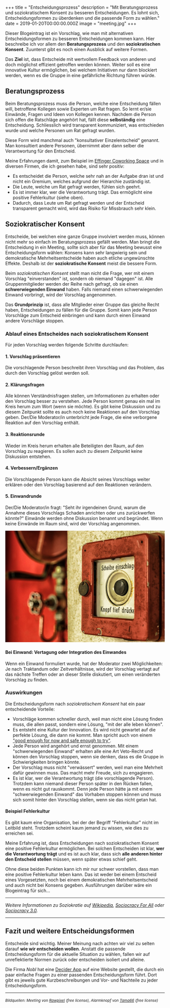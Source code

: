 +++
title = "Entscheidungsprozess"
description = "Mit Beratungsprozess und soziokratischem Konsent zu besseren Entscheidungen. Es lohnt sich, Entscheidungsformen zu überdenken und die passende Form zu wählen."
date = 2019-01-20T00:00:00.000Z
image = "meeting.jpg"
+++

Dieser Blogeintrag ist ein Vorschlag, wie man mit alternativen Entscheidungsformen zu besseren Entscheidungen kommen kann. Hier beschreibe ich vor allem den **Beratungsprozess** und den **soziokratischen Konsent**. Zuunterst gibt es noch einen Ausblick auf weitere Formen.

Das **Ziel** ist, dass Entscheide mit wertvollem Feedback von anderen und doch möglichst effizient getroffen werden können. Weiter soll es eine innovative Kultur ermöglichen, bei welchem Initiativen nur dann blockiert werden, wenn es die Gruppe in eine gefährliche Richtung führen würde.

## Beratungsprozess

Beim Beratungsprozess muss die Person, welche eine Entscheidung fällen will, betroffene Kollegen sowie Experten um Rat fragen. So lernt er/sie Einwände, Fragen und Ideen von Kollegen kennen. Nachdem die Person sich offen die Ratschläge angehört hat, fällt diese **selbständig** eine Entscheidung. Schliesslich wird transparent kommuniziert, was entschieden wurde und welche Personen um Rat gefragt wurden.

Diese Form wird manchmal auch "konsultativer Einzelentscheid" genannt. Man konsultiert andere Personen, übernimmt aber dann selber die Verantwortung für den Entscheid.

Meine Erfahrungen damit, zum Beispiel im [Effinger Coworking Space](https://www.effinger.ch/organisation/) und in diversen Firmen, die ich gesehen habe, sind sehr positiv:

- Es entscheidet die Person, welche sehr nah an der Aufgabe dran ist und nicht ein Gremium, welches aufgrund der Hierarchie zuständig ist.
- Die Leute, welche um Rat gefragt werden, fühlen sich geehrt.
- Es ist immer klar, wer die Verantwortung trägt. Das ermöglicht eine positive Fehlerkultur (siehe oben).
- Dadurch, dass Leute um Rat gefragt werden und der Entscheid transparent gemacht wird, wird das Risiko für Missbrauch sehr klein.

## Soziokratischer Konsent

Entscheide, bei welchen eine ganze Gruppe involviert werden muss, können nicht mehr so einfach im Beratungsprozess gefällt werden. Man bringt die Entscheidung in ein Meeting, sollte sich aber für das Meeting bewusst eine Entscheidungsform wählen: Konsens kann sehr langwierig sein und demokratische Mehrheitsentscheide haben auch etliche ungewünschte Effekte. Deshalb ist der **soziokratische Konsent** meist die bessere Form.

Beim _soziokratischen Konsent_ stellt man nicht die Frage, wer mit einem Vorschlag "einverstanden" ist, sondern ob niemand "dagegen" ist. Alle Gruppenmitglieder werden der Reihe nach gefragt, ob sie einen **schwerwiegenden Einwand** haben. Falls niemand einen schwerwiegenden Einwand vorbringt, wird der Vorschlag angenommen.

Das **Grundprinzip** ist, dass alle Mitglieder einer Gruppe das gleiche Recht haben, Entscheidungen zu fällen für die Gruppe. Somit kann jede Person Vorschläge zum Entscheid einbringen und kann durch einen Einwand andere Vorschläge stoppen.

### Ablauf eines Entscheides nach soziokratischem Konsent

Für jeden Vorschlag werden folgende Schritte durchlaufen:

#### 1. Vorschlag präsentieren

Die vorschlagende Person beschreibt ihren Vorschlag und das Problem, das durch den Vorschlag gelöst werden soll.

#### 2. Klärungsfragen

Alle können Verständnisfragen stellen, um Informationen zu erhalten oder den Vorschlag besser zu verstehen. Jede Person kommt genau ein mal im Kreis herum zum Wort (wenn sie möchte). Es gibt keine Diskussion und zu diesem Zeitpunkt sollte es auch noch keine Reaktionen auf den Vorschlag geben. Der/Die Moderator/in unterbricht jede Frage, die eine verborgene Reaktion auf den Vorschlag enthält.

#### 3. Reaktionsrunde

Wieder im Kreis herum erhalten alle Beteiligten den Raum, auf den Vorschlag zu reagieren. Es sollen auch zu diesem Zeitpunkt keine Diskussion entstehen.

#### 4. Verbessern/Ergänzen

Die Vorschlagende Person kann die Absicht seines Vorschlags weiter erklären oder den Vorschlag basierend auf den Reaktionen verändern.

#### 5. Einwandrunde

Der/Die Moderator/in fragt: "Seht ihr irgendeinen Grund, warum die Annahme dieses Vorschlags Schaden anrichten oder uns zurückwerfen könnte?" Einwände werden ohne Diskussion benannt und begründet. Wenn keine Einwände im Raum sind, wird der Vorschlag angenommen.

![Jede Person hat die Möglichkeit, einen Vorschlag zu stoppen mit einem schwerwiegenden Einwand](einwand.jpg)

#### Bei Einwand: Vertagung oder Integration des Einwandes

Wenn ein Einwand formuliert wurde, hat der Moderator zwei Möglichkeiten: Je nach Traktandum oder Zeitverhältnisse, wird der Vorschlag vertagt auf das nächste Treffen oder an dieser Stelle diskutiert, um einen veränderten Vorschlag zu finden.

### Auswirkungen

Die Entscheidungsform nach _soziokratischem Konsent_ hat ein paar entscheidende Vorteile:

- Vorschläge kommen schneller durch, weil man nicht eine Lösung finden muss, die allen passt, sondern eine Lösung, "mit der alle leben können".
- Es entsteht eine Kultur der Innovation. Es wird nicht gewartet auf die perfekte Lösung, die dann nie kommt. Man spricht auch von einem ["good enough for now and safe enough to try"](https://medium.com/@almerudcaspian/good-enough-for-now-safe-enough-to-try-9dec91f0af07).
- Jede Person wird angehört und ernst genommen. Mit einem "schwerwiegenden Einwand" erhalten alle eine Art Veto-Recht und können den Vorschlag stoppen, wenn sie denken, dass es die Gruppe in Schwierigkeiten bringen könnte.
- Der Vorschlag muss nicht "verwässert" werden, weil man eine Mehrheit dafür gewinnen muss. Das macht mehr Freude, sich zu engagieren.
- Es ist klar, wer die Verantwortung trägt (die vorschlagende Person). Trotzdem kann niemand dieser Person später in den Rücken fallen, wenn es nicht gut rauskommt. Denn jede Person hätte ja mit einem "schwerwiegenden Einwand" das Vorhaben stoppen können und muss sich somit hinter den Vorschlag stellen, wenn sie das nicht getan hat.

#### Beispiel Fehlerkultur

Es gibt kaum eine Organisation, bei der der Begriff "Fehlerkultur" nicht im Leitbild steht. Trotzdem scheint kaum jemand zu wissen, wie dies zu erreichen sei.

Meine Erfahrung ist, dass Entscheidungen nach soziokratischem Konsent eine positive Fehlerkultur ermöglichen. Bei solchen Entscheiden ist klar, **wer die Verantwortung trägt** und es ist auch klar, dass sich **alle anderen hinter den Entscheid stellen** müssen, wenn später etwas schief geht.

Ohne diese beiden Punkten kann ich mir nur schwer vorstellen, dass man eine positive Fehlerkultur leben kann. Das ist weder bei einem Entscheid eines Vorgesetzten, noch bei einem demokratischen Mehrheitsentscheid und auch nicht bei Konsens gegeben. Ausführungen darüber wäre ein Blogeintrag für sich...

---

_Weitere Informationen zu Soziokratie auf [Wikipedia](https://de.wikipedia.org/wiki/Soziokratie), [Sociocracy For All](http://www.sociocracyforall.org/) oder [Sociocracy 3.0](https://sociocracy30.org/)._

---

## Fazit und weitere Entscheidungsformen

Entscheide sind wichtig. Meiner Meinung nach achten wir viel zu selten darauf **wie wir entscheiden wollen**. Anstatt die passende Entscheidungsform für die aktuelle Situation zu wählen, fallen wir auf unreflektierte Normen zurück oder entscheiden isoliert und alleine.

Die Firma _Nobl_ hat eine [Decider App](https://thedecider.app/) auf eine Website gestellt, die durch ein paar einfache Fragen zu einer passenden Entscheidungsform führt. Dort gibt es jeweils gute Kurzbeschreibungen und Vor- und Nachteile zu jeder Entscheidungsform.

---

<small><em>Bildquellen: Meeting von [Rawpixel](https://www.pexels.com/photo/group-of-people-having-a-meeting-1509427/) (free license), Alarmknopf von [Tama66](https://pixabay.com/en/alarm-fire-brand-red-security-1644173/) (free license)</em></small>
